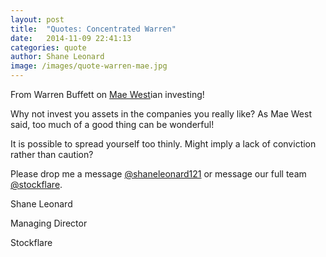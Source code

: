 ```yaml
---
layout: post
title:  "Quotes: Concentrated Warren"
date:   2014-11-09 22:41:13
categories: quote
author: Shane Leonard
image: /images/quote-warren-mae.jpg
---
```


From Warren Buffett on [Mae West](http://en.wikipedia.org/wiki/Mae_West)ian investing!

Why not invest you assets in the companies you really like? As Mae West said, too much of a good thing can be wonderful!

It is possible to spread yourself too thinly. Might imply a lack of conviction rather than caution?

Please drop me a message [@shaneleonard121](https://twitter.com/shaneleonard121) or message our full team [@stockflare](https://twitter.com/stockflare).

Shane Leonard

Managing Director

Stockflare